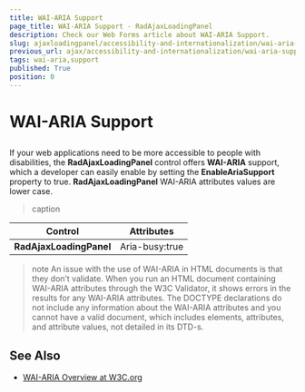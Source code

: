 ```yaml
---
title: WAI-ARIA Support
page_title: WAI-ARIA Support - RadAjaxLoadingPanel
description: Check our Web Forms article about WAI-ARIA Support.
slug: ajaxloadingpanel/accessibility-and-internationalization/wai-aria-support
previous_url: ajax/accessibility-and-internationalization/wai-aria-support
tags: wai-aria,support
published: True
position: 0
---
```


# WAI-ARIA Support





## 

If your web applications need to be more accessible to people with disabilities, the **RadAjaxLoadingPanel** control offers **WAI-ARIA** support, which a developer can easily enable by setting the **EnableAriaSupport** property to true. **RadAjaxLoadingPanel** WAI-ARIA attributes values are lower case.


>caption  

|  **Control**  |  **Attributes**  |
| ------ | ------ |
| **RadAjaxLoadingPanel** |Aria-busy:true|

>note An issue with the use of WAI-ARIA in HTML documents is that they don’t validate. When you run an HTML document containing WAI-ARIA attributes through the W3C Validator, it shows errors in the results for any WAI-ARIA attributes. The DOCTYPE declarations do not include any information about the WAI-ARIA attributes and you cannot have a valid document, which includes elements, attributes, and attribute values, not detailed in its DTD-s.
>


## See Also

 * [WAI-ARIA Overview at W3C.org](https://www.w3.org/WAI/intro/aria)
